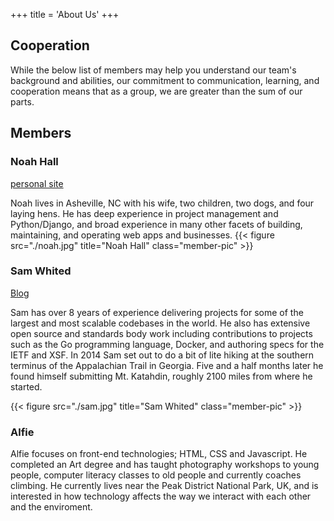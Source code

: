 +++
title = 'About Us'
+++

## Cooperation

While the below list of members may help you understand our team's background and abilities, our commitment to communication, learning, and cooperation means that as a group, we are greater than the sum of our parts.

## Members

### Noah Hall
[personal site](https://www.nthall.com)

Noah lives in Asheville, NC with his wife, two children, two dogs, and four laying hens. He has deep experience in project management and Python/Django, and broad experience in many other facets of building, maintaining, and operating web apps and businesses.
{{< figure src="./noah.jpg" title="Noah Hall" class="member-pic" >}}

### Sam Whited

[Blog](https://blog.samwhited.com)

Sam has over 8 years of experience delivering projects for some of the largest
and most scalable codebases in the world.
He also has extensive open source and standards body work including
contributions to projects such as the Go programming language, Docker, and
authoring specs for the IETF and XSF.
In 2014 Sam set out to do a bit of lite hiking at the southern terminus of the
Appalachian Trail in Georgia.
Five and a half months later he found himself submitting Mt. Katahdin, roughly
2100 miles from where he started.

{{< figure src="./sam.jpg" title="Sam Whited" class="member-pic" >}}

### Alfie

Alfie focuses on front-end technologies; HTML, CSS and Javascript. He completed an Art degree and has taught photography workshops to young people, computer literacy classes to old people and currently coaches climbing. He currently lives near the Peak District National Park, UK, and is interested in how technology affects the way we interact with each other and the enviroment.
